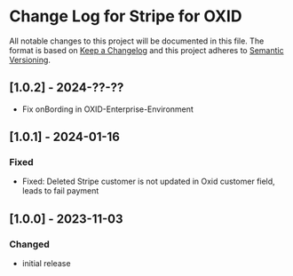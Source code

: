 # Change Log for Stripe for OXID

All notable changes to this project will be documented in this file.
The format is based on [Keep a Changelog](http://keepachangelog.com/)
and this project adheres to [Semantic Versioning](http://semver.org/).

## [1.0.2] - 2024-??-??

- Fix onBording in OXID-Enterprise-Environment

## [1.0.1] - 2024-01-16

### Fixed
- Fixed: Deleted Stripe customer is not updated in Oxid customer field, leads to fail payment

## [1.0.0] - 2023-11-03

### Changed
- initial release
